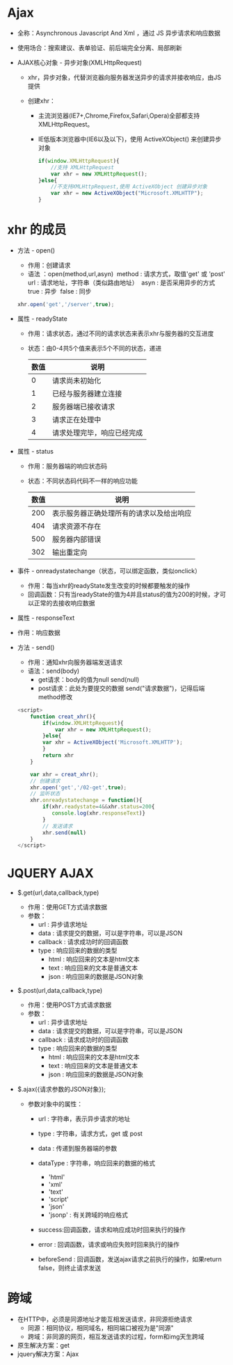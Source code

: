 # Ajax 

*   全称：Asynchronous Javascript And Xml ，通过 JS 异步请求和响应数据

*   使用场合：搜索建议、表单验证、前后端完全分离、局部刷新

*   AJAX核心对象 - 异步对象(XMLHttpRequest)

    *    xhr，异步对象，代替浏览器向服务器发送异步的请求并接收响应，由JS提供

    *   创建xhr：

        *   主流浏览器(IE7+,Chrome,Firefox,Safari,Opera)全部都支持 XMLHttpRequest。

        *   IE低版本浏览器中(IE6以及以下)，使用 ActiveXObject() 来创建异步对象

            ```js
            if(window.XMLHttpRequest){
            	//支持 XMLHttpRequest
            	var xhr = new XMLHttpRequest();
            }else{
            	//不支持XMLHttpRequest,使用 ActiveXObject 创建异步对象
            	var xhr = new ActiveXObject("Microsoft.XMLHTTP");
            }
            ```

# xhr 的成员 

*   方法 - open()

    *   作用：创建请求
    *   语法 ：open(method,url,asyn)
        ​			method : 请求方式，取值'get' 或 'post'
        ​			url : 请求地址，字符串（类似路由地址）
        ​			asyn : 是否采用异步的方式
        ​			           true  : 异步
        ​					   false : 同步

    ```js
    xhr.open('get','/server',true);
    ```

*   属性 - readyState

    *   作用：请求状态，通过不同的请求状态来表示xhr与服务器的交互进度

    *   状态：由0-4共5个值来表示5个不同的状态，递进

        | 数值 | 说明                       |
        | ---- | -------------------------- |
        | 0    | 请求尚未初始化             |
        | 1    | 已经与服务器建立连接       |
        | 2    | 服务器端已接收请求         |
        | 3    | 请求正在处理中             |
        | 4    | 请求处理完毕，响应已经完成 |

*   属性 - status

    *   作用：服务器端的响应状态码

    *   状态：不同状态码代码不一样的响应功能

        | 数值 | 说明                                     |
        | ---- | ---------------------------------------- |
        | 200  | 表示服务器正确处理所有的请求以及给出响应 |
        | 404  | 请求资源不存在                           |
        | 500  | 服务器内部错误                           |
        | 302  | 输出重定向                               |

*   事件 - onreadystatechange（状态，可以绑定函数，类似onclick）
    *   作用：每当xhr的readyState发生改变的时候都要触发的操作
    *   回调函数：只有当readyState的值为4并且status的值为200的时候，才可以正常的去接收响应数据

*   属性 - responseText
    
*   作用：响应数据
    
*   方法 - send()

    *   作用：通知xhr向服务器端发送请求
    *   语法：send(body)
        *   get请求：body的值为null
            send(null)
        *   post请求：此处为要提交的数据
            send("请求数据")，记得后端method修改

    ```js
    <script>
        function creat_xhr(){
        	if(window.XMLHttpRequest){
            	var xhr = new XMLHttpRequest();
        	}else{
            var xhr = ActiveXObject('Microsoft.XMLHTTP');
        	}
       		return xhr
    	}
    
        var xhr = creat_xhr();
        // 创建请求
        xhr.open('get','/02-get',true);
        // 监听状态
        xhr.onreadystatechange = function(){
    		if(xhr.readystate=4&&xhr.status=200{
               console.log(xhr.responseText)}
        	}
        	// 发送请求
        	xhr.send(null)
    	}
    </script>
    ```

#  JQUERY AJAX 

*   $.get(url,data,callback,type)
    *   作用：使用GET方式请求数据
    *   参数：
        *   url : 异步请求地址
        *   data : 请求提交的数据，可以是字符串，可以是JSON
        *   callback : 请求成功时的回调函数
        *   type : 响应回来的数据的类型
            *   html : 响应回来的文本是html文本
            *   text : 响应回来的文本是普通文本
            *   json : 响应回来的数据是JSON对象

*   $.post(url,data,callback,type)
    *   作用：使用POST方式请求数据
    *   参数：
        *   url : 异步请求地址
        *   data : 请求提交的数据，可以是字符串，可以是JSON
        *   callback : 请求成功时的回调函数
        *   type : 响应回来的数据的类型
            *   html : 响应回来的文本是html文本
            *   text : 响应回来的文本是普通文本
            *   json : 响应回来的数据是JSON对象

*   $.ajax({请求参数的JSON对象});

    *   参数对象中的属性：

        *   url : 字符串，表示异步请求的地址
        *   type : 字符串，请求方式，get 或 post
        *   data : 传递到服务器端的参数
        *   dataType : 字符串，响应回来的数据的格式
            *   'html'
            *   'xml'
            *   'text'
            *   'script'
            *   'json'
            *   'jsonp' : 有关跨域的响应格式

        *   success:回调函数，请求和响应成功时回来执行的操作
        *   error : 回调函数，请求或响应失败时回来执行的操作
        *   beforeSend : 回调函数，发送ajax请求之前执行的操作，如果return false，则终止请求发送

# 跨域

*   在HTTP中，必须是同源地址才能互相发送请求，非同源拒绝请求
    *   同源：相同协议，相同域名，相同端口被视为是"同源"
    *   跨域：非同源的网页，相互发送请求的过程，form和img天生跨域
*   原生解决方案：get
*   jquery解决方案：Ajax

